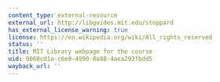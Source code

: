 ```yaml
---
content_type: external-resource
external_url: http://libguides.mit.edu/stoppard
has_external_license_warning: true
license: https://en.wikipedia.org/wiki/All_rights_reserved
status: ''
title: MIT Library webpage for the course
uid: 9060cd1a-c6e9-4990-8a88-4aea293fbdd5
wayback_url: ''
---
```

